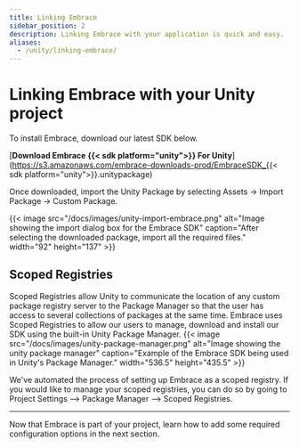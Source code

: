 ```yaml
---
title: Linking Embrace
sidebar_position: 2
description: Linking Embrace with your application is quick and easy.
aliases:
  - /unity/linking-embrace/
---
```


# Linking Embrace with your Unity project


To install Embrace, download our latest SDK below.

[**Download Embrace {{< sdk platform="unity">}} For Unity**](https://s3.amazonaws.com/embrace-downloads-prod/EmbraceSDK_{{< sdk platform="unity">}}.unitypackage)

Once downloaded, import the Unity Package by selecting Assets → Import Package → Custom Package.

{{< image src="/docs/images/unity-import-embrace.png" alt="Image showing the import dialog box for the Embrace SDK" caption="After selecting the downloaded package, import all the required files." width="92" height="137" >}}

## Scoped Registries
Scoped Registries allow Unity to communicate the location of any custom package registry server to the Package Manager so that the user has access to several collections of packages at the same time. Embrace uses Scoped Registries to allow our users to manage, download and install our SDK using the built-in Unity Package Manager.
{{< image src="/docs/images/unity-package-manager.png" alt="Image showing the unity package manager" caption="Example of the Embrace SDK being used in Unity's Package Manager." width="536.5" height="435.5" >}}

We've automated the process of setting up Embrace as a scoped registry. If you would like to manage your scoped registries, you can do so by going to Project Settings --> Package Manager --> Scoped Registries.

---

Now that Embrace is part of your project, learn how to add some required configuration options in the next section.
